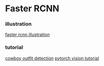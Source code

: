 # Faster RCNN

### illustration
[faster rcnn illustration](./faster_rcnn_illustration.md)

### tutorial
[cowboy outfit detection](./cowboy_torchvision_fasterrcnn.md)
[pytorch vision tutorial](./torchvision_faster_rcnn_tutorial.md)